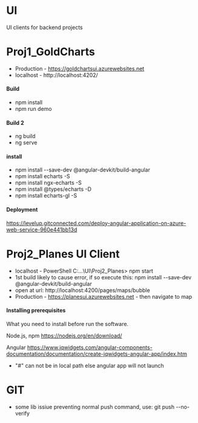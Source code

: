 # UI
UI clients for backend projects

# Proj1_GoldCharts

- Production - https://goldchartsui.azurewebsites.net
- localhost - http://localhost:4202/

#### Build

- npm install
- npm run demo

#### Build 2

- ng build
- ng serve

#### install

- npm install --save-dev @angular-devkit/build-angular
- npm install echarts -S
- npm install ngx-echarts -S
- npm install @types/echarts -D
- npm install echarts-gl -S

#### Deployment

https://levelup.gitconnected.com/deploy-angular-application-on-azure-web-service-960e441bb13d

# Proj2_Planes UI Client

- localhost - PowerShell C:\...\UI\Proj2_Planes> npm start 
- 1st build likely to cause error, if so execute this: npm install --save-dev @angular-devkit/build-angular 
- open at url: http://localhost:4200/pages/maps/bubble
- Production - https://planesui.azurewebsites.net - then navigate to map

#### Installing prerequisites

What you need to install before run the software.

Node.js, npm
https://nodejs.org/en/download/

Angular
https://www.jqwidgets.com/angular-components-documentation/documentation/create-jqwidgets-angular-app/index.htm

- "#" can not be in local path else angular app will not launch

# GIT

- some lib issiue preventing normal push command, use: git push --no-verify
